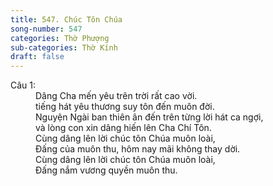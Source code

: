 ```yaml
---
title: 547. Chúc Tôn Chúa
song-number: 547
categories: Thờ Phượng
sub-categories: Thờ Kính
draft: false
---
```

<dl><dt>Câu 1:</dt><dd data-verse="1">Dâng Cha mến yêu trên trời rất cao vời. <br/>tiếng hát yêu thương suy tôn đến muôn đời. <br/>Nguyện Ngài ban thiên ân đến trên từng lời hát ca ngợi, <br/>và lòng con xin dâng hiến lên Cha Chí Tôn. <br/>Cùng dâng lên lời chúc tôn Chúa muôn loài, <br/>Ðấng của muôn thu, hôm nay mãi không thay dời. <br/>Cùng dâng lên lời chúc tôn Chúa muôn loài, <br/>Ðấng nắm vương quyền muôn thu. </dd></dl>